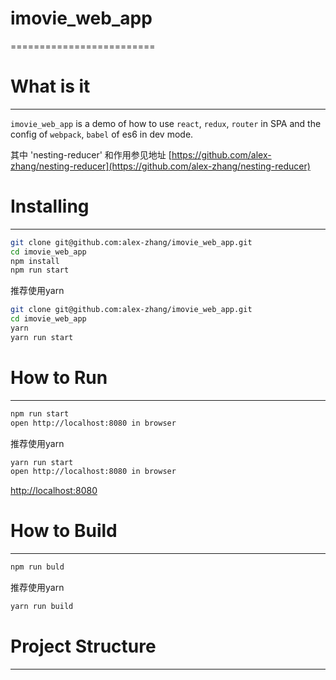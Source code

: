 # imovie_web_app
=========================

# What is it
----------------------

`imovie_web_app` is a demo of how to use `react`, `redux`, `router` in SPA and the config of `webpack`, `babel` of es6 in dev mode.

其中 'nesting-reducer' 和作用参见地址 [https://github.com/alex-zhang/nesting-reducer](https://github.com/alex-zhang/nesting-reducer)

# Installing
----------------------

``` bash
git clone git@github.com:alex-zhang/imovie_web_app.git
cd imovie_web_app
npm install
npm run start
```

推荐使用yarn

```bash
git clone git@github.com:alex-zhang/imovie_web_app.git
cd imovie_web_app
yarn
yarn run start
```

# How to Run
----------------------

```bash
npm run start
open http://localhost:8080 in browser
```

推荐使用yarn

```bash
yarn run start
open http://localhost:8080 in browser
```

[http://localhost:8080](http://localhost:8080)

# How to Build
----------------------

```bash
npm run buld
```

推荐使用yarn

```bash
yarn run build
```

# Project Structure
----------------------
